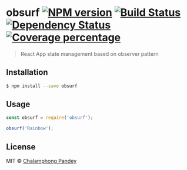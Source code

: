 # obsurf [![NPM version][npm-image]][npm-url] [![Build Status][travis-image]][travis-url] [![Dependency Status][daviddm-image]][daviddm-url] [![Coverage percentage][coveralls-image]][coveralls-url]
> React App state management based on observer pattern

## Installation

```sh
$ npm install --save obsurf
```

## Usage

```js
const obsurf = require('obsurf');

obsurf('Rainbow');
```
## License

MIT © [Chalamphong Pandey](chalamphong.com)


[npm-image]: https://badge.fury.io/js/obsurf.svg
[npm-url]: https://npmjs.org/package/obsurf
[travis-image]: https://travis-ci.com/chalamphongm/obsurf.svg?branch=master
[travis-url]: https://travis-ci.com/chalamphongm/obsurf
[daviddm-image]: https://david-dm.org/chalamphongm/obsurf.svg?theme=shields.io
[daviddm-url]: https://david-dm.org/chalamphongm/obsurf
[coveralls-image]: https://coveralls.io/repos/chalamphongm/obsurf/badge.svg
[coveralls-url]: https://coveralls.io/r/chalamphongm/obsurf
